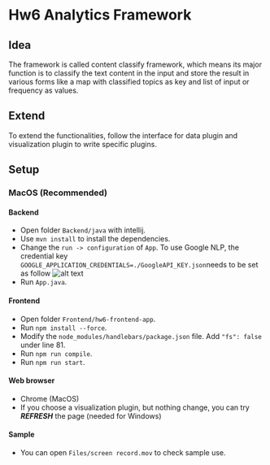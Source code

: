 # Hw6 Analytics Framework

## Idea
The framework is called content classify framework, which means its major function is to classify the text content in the input and store the result in various forms like a map with classified topics as key and list of input or frequency as values.

## Extend
To extend the functionalities, follow the interface for data plugin and visualization plugin to write specific plugins.

## Setup

### MacOS (Recommended)

#### Backend
* Open folder `Backend/java` with intellij.
* Use `mvn install` to install the dependencies.
* Change the `run -> configuration` of `App`. To use Google NLP, the credential key `GOOGLE_APPLICATION_CREDENTIALS=./GoogleAPI_KEY.json`needs to be set as follow ![alt text](https://github.com/CMU-17-214/hw6-analytics-framework-doraemon/blob/main/Files/intellij%20set%20key.jpg)
* Run `App.java`.

#### Frontend
* Open folder `Frontend/hw6-frontend-app`.
* Run `npm install --force`.
* Modify the `node_modules/handlebars/package.json` file. Add `"fs": false` under line 81.
* Run `npm run compile`.
* Run `npm run start`.

#### Web browser
* Chrome (MacOS)
* If you choose a visualization plugin, but nothing change, you can try ***REFRESH*** the page (needed for Windows)

#### Sample
* You can open `Files/screen record.mov` to check sample use.


